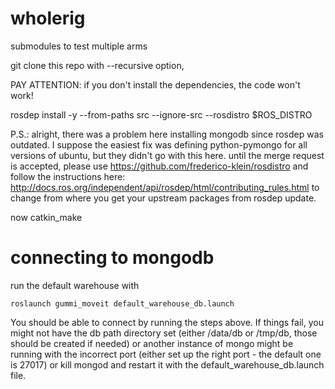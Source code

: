 # wholerig
submodules to test multiple arms

git clone this repo with --recursive option, 

PAY ATTENTION: if you don't install the dependencies, the code won't work!

rosdep install -y --from-paths src --ignore-src --rosdistro $ROS_DISTRO

P.S.: alright, there was a problem here installing mongodb since rosdep was outdated. I suppose the easiest fix was defining python-pymongo for all versions of ubuntu, but they didn't go with this here. until the merge request is accepted, please use https://github.com/frederico-klein/rosdistro and follow the instructions here: http://docs.ros.org/independent/api/rosdep/html/contributing_rules.html to change from where you get your upstream packages from rosdep update. 

now catkin_make

# connecting to mongodb

run the default warehouse with 

    roslaunch gummi_moveit default_warehouse_db.launch

You should be able to connect by running the steps above. If things fail, you might not have the db path directory set (either /data/db or /tmp/db, those should be created if needed) or another instance of mongo might be running with the incorrect port (either set up the right port - the default one is 27017) or kill mongod and restart it with the default_warehouse_db.launch file. 
